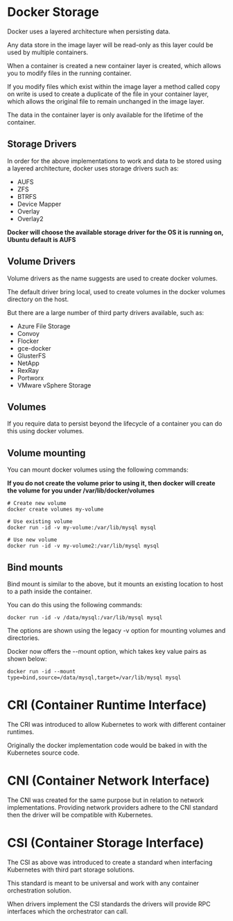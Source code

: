# Docker Storage

Docker uses a layered architecture when persisting data.

Any data store in the image layer will be read-only as this layer could be used by multiple containers.

When a container is created a new container layer is created, which allows you to modify files in the running container.

If you modify files which exist within the image layer a method called copy on write is used to create a duplicate of the file in your container layer, which 
allows the original file to remain unchanged in the image layer.

The data in the container layer is only available for the lifetime of the container.

## Storage Drivers

In order for the above implementations to work and data to be stored using a layered architecture, docker uses storage drivers
such as:
 - AUFS
 - ZFS
 - BTRFS
 - Device Mapper
 - Overlay
 - Overlay2

**Docker will choose the available storage driver for the OS it is running on, Ubuntu default is AUFS**

## Volume Drivers

Volume drivers as the name suggests are used to create docker volumes.

The default driver bring local, used to create volumes in the docker volumes directory on the host.

But there are a large number of third party drivers available, such as:
 - Azure File Storage
 - Convoy
 - Flocker
 - gce-docker
 - GlusterFS
 - NetApp
 - RexRay
 - Portworx
 - VMware vSphere Storage

## Volumes

If you require data to persist beyond the lifecycle of a container you can do this using docker volumes.

## Volume mounting

You can mount docker volumes using the following commands:

**If you do not create the volume prior to using it, then docker will create the volume for you under /var/lib/docker/volumes**

```shell
# Create new volume
docker create volumes my-volume

# Use existing volume
docker run -id -v my-volume:/var/lib/mysql mysql

# Use new volume
docker run -id -v my-volume2:/var/lib/mysql mysql
```

## Bind mounts

Bind mount is similar to the above, but it mounts an existing location to host to a path inside the container.

You can do this using the following commands:

```shell
docker run -id -v /data/mysql:/var/lib/mysql mysql
```

The options are shown using the legacy -v option for mounting volumes and directories.

Docker now offers the --mount option, which takes key value pairs as shown below:

```shell
docker run -id --mount type=bind,source=/data/mysql,target=/var/lib/mysql mysql
```

# CRI (Container Runtime Interface)

The CRI was introduced to allow Kubernetes to work with different container runtimes.

Originally the docker implementation code would be baked in with the Kubernetes source code. 

# CNI (Container Network Interface)

The CNI was created for the same purpose but in relation to network implementations. Providing network providers adhere to the CNI standard then the driver will be compatible with Kubernetes. 

# CSI (Container Storage Interface)

The CSI as above was introduced to create a standard when interfacing Kubernetes with third part storage solutions.

This standard is meant to be universal and work with any container orchestration solution.

When drivers implement the CSI standards the drivers will provide RPC interfaces which the orchestrator can call.